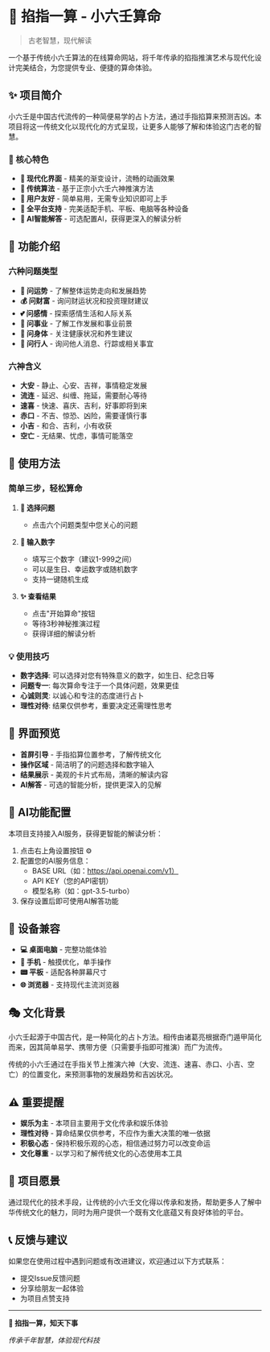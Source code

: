 # 🔮 掐指一算 - 小六壬算命

> 古老智慧，现代解读

一个基于传统小六壬算法的在线算命网站，将千年传承的掐指推演艺术与现代化设计完美结合，为您提供专业、便捷的算命体验。

## ✨ 项目简介

小六壬是中国古代流传的一种简便易学的占卜方法，通过手指掐算来预测吉凶。本项目将这一传统文化以现代化的方式呈现，让更多人能够了解和体验这门古老的智慧。

### 🎯 核心特色

- **📱 现代化界面** - 精美的渐变设计，流畅的动画效果
- **🔮 传统算法** - 基于正宗小六壬六神推演方法
- **🎨 用户友好** - 简单易用，无需专业知识即可上手
- **📲 全平台支持** - 完美适配手机、平板、电脑等各种设备
- **🤖 AI智能解答** - 可选配置AI，获得更深入的解读分析

## 🎲 功能介绍

### 六种问题类型
- **🌟 问运势** - 了解整体运势走向和发展趋势
- **💰 问财富** - 询问财运状况和投资理财建议
- **💕 问感情** - 探索感情生活和人际关系
- **💼 问事业** - 了解工作发展和事业前景
- **🏥 问身体** - 关注健康状况和养生建议
- **👥 问行人** - 询问他人消息、行踪或相关事宜

### 六神含义
- **大安** - 静止、心安、吉祥，事情稳定发展
- **流连** - 延迟、纠缠、拖延，需要耐心等待
- **速喜** - 快速、喜庆、吉利，好事即将到来
- **赤口** - 不吉、惊恐、凶险，需要谨慎行事
- **小吉** - 和合、吉利，小有收获
- **空亡** - 无结果、忧虑，事情可能落空

## 📖 使用方法

### 简单三步，轻松算命

1. **🎯 选择问题** 
   - 点击六个问题类型中您关心的问题

2. **🔢 输入数字**
   - 填写三个数字（建议1-999之间）
   - 可以是生日、幸运数字或随机数字
   - 支持一键随机生成

3. **✨ 查看结果**
   - 点击"开始算命"按钮
   - 等待3秒神秘推演过程
   - 获得详细的解读分析

### 💡 使用技巧

- **数字选择**: 可以选择对您有特殊意义的数字，如生日、纪念日等
- **问题专一**: 每次算命专注于一个具体问题，效果更佳
- **心诚则灵**: 以诚心和专注的态度进行占卜
- **理性对待**: 结果仅供参考，重要决定还需理性思考

## 🎨 界面预览

- **首屏引导** - 手指掐算位置参考，了解传统文化
- **操作区域** - 简洁明了的问题选择和数字输入
- **结果展示** - 美观的卡片式布局，清晰的解读内容
- **AI解答** - 可选的智能分析，提供更深入的见解

## 🔧 AI功能配置

本项目支持接入AI服务，获得更智能的解读分析：

1. 点击右上角设置按钮 ⚙️
2. 配置您的AI服务信息：
   - BASE URL（如：https://api.openai.com/v1）
   - API KEY（您的API密钥）
   - 模型名称（如：gpt-3.5-turbo）
3. 保存设置后即可使用AI解答功能

## 📱 设备兼容

- **💻 桌面电脑** - 完整功能体验
- **📱 手机** - 触摸优化，单手操作
- **📟 平板** - 适配各种屏幕尺寸
- **🌐 浏览器** - 支持现代主流浏览器

## 🎭 文化背景

小六壬起源于中国古代，是一种简化的占卜方法。相传由诸葛亮根据奇门遁甲简化而来，因其简单易学、携带方便（只需要手指即可推演）而广为流传。

传统的小六壬通过在手指关节上推演六神（大安、流连、速喜、赤口、小吉、空亡）的位置变化，来预测事物的发展趋势和吉凶状况。

## ⚠️ 重要提醒

- **娱乐为主** - 本项目主要用于文化传承和娱乐体验
- **理性对待** - 算命结果仅供参考，不应作为重大决策的唯一依据
- **积极心态** - 保持积极乐观的心态，相信通过努力可以改变命运
- **文化尊重** - 以学习和了解传统文化的心态使用本工具

## 🌟 项目愿景

通过现代化的技术手段，让传统的小六壬文化得以传承和发扬，帮助更多人了解中华传统文化的魅力，同时为用户提供一个既有文化底蕴又有良好体验的平台。

## 📞 反馈与建议

如果您在使用过程中遇到问题或有改进建议，欢迎通过以下方式联系：

- 提交Issue反馈问题
- 分享给朋友一起体验
- 为项目点赞支持

---

**🔮 掐指一算，知天下事**

*传承千年智慧，体验现代科技*